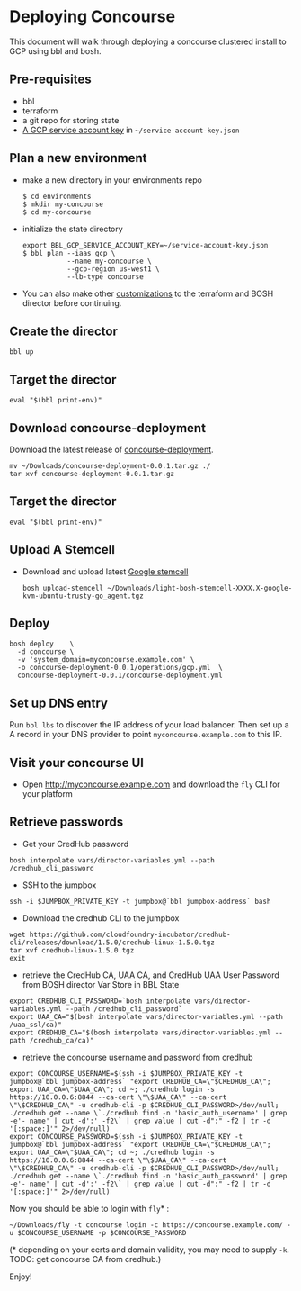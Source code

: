 # Deploying Concourse

This document will walk through deploying a concourse clustered install to GCP using bbl and bosh.

## Pre-requisites
* bbl
* terraform
* a git repo for storing state
* [A GCP service account key](getting-started-gcp.md#creating-a-service-account) in `~/service-account-key.json`

## Plan a new environment
* make a new directory in your environments repo
  ```
  $ cd environments
  $ mkdir my-concourse
  $ cd my-concourse
  ```
* initialize the state directory
  ```
  export BBL_GCP_SERVICE_ACCOUNT_KEY=~/service-account-key.json
  $ bbl plan --iaas gcp \
             --name my-concourse \
             --gcp-region us-west1 \
             --lb-type concourse
  ```
* You can also make other [customizations](advanced.md) to the terraform and BOSH director before continuing.

## Create the director

  ```
  bbl up
  ```

## Target the director

  ```
  eval "$(bbl print-env)"
  ```

## Download concourse-deployment
Download the latest release of [concourse-deployment](https://github.com/evanfarrar/concourse-deployment/releases/latest).
  ```
  mv ~/Dowloads/concourse-deployment-0.0.1.tar.gz ./
  tar xvf concourse-deployment-0.0.1.tar.gz
  ```
## Target the director
  ```
  eval "$(bbl print-env)"
  ```

## Upload A Stemcell

* Download and upload latest [Google stemcell](http://bosh.io/stemcells)
  ```
  bosh upload-stemcell ~/Downloads/light-bosh-stemcell-XXXX.X-google-kvm-ubuntu-trusty-go_agent.tgz
  ```

## Deploy
  ```
  bosh deploy    \
    -d concourse \
    -v 'system_domain=myconcourse.example.com' \
    -o concourse-deployment-0.0.1/operations/gcp.yml  \
    concourse-deployment-0.0.1/concourse-deployment.yml
  ```
  
## Set up DNS entry
Run `bbl lbs` to discover the IP address of your load balancer. Then set up a A record in your DNS provider to point `myconcourse.example.com` to this IP.

## Visit your concourse UI
* Open http://myconcourse.example.com and download the `fly` CLI for your platform

## Retrieve passwords
* Get your CredHub password
```
bosh interpolate vars/director-variables.yml --path /credhub_cli_password
```
* SSH to the jumpbox
```
ssh -i $JUMPBOX_PRIVATE_KEY -t jumpbox@`bbl jumpbox-address` bash
```

* Download the credhub CLI to the jumpbox
```
wget https://github.com/cloudfoundry-incubator/credhub-cli/releases/download/1.5.0/credhub-linux-1.5.0.tgz
tar xvf credhub-linux-1.5.0.tgz
exit
```
* retrieve the CredHub CA, UAA CA, and CredHub UAA User Password from BOSH director Var Store in BBL State
```
export CREDHUB_CLI_PASSWORD=`bosh interpolate vars/director-variables.yml --path /credhub_cli_password`
export UAA_CA="$(bosh interpolate vars/director-variables.yml --path /uaa_ssl/ca)"
export CREDHUB_CA="$(bosh interpolate vars/director-variables.yml --path /credhub_ca/ca)"
```
* retrieve the concourse username and password from credhub
```
export CONCOURSE_USERNAME=$(ssh -i $JUMPBOX_PRIVATE_KEY -t jumpbox@`bbl jumpbox-address` "export CREDHUB_CA=\"$CREDHUB_CA\"; export UAA_CA=\"$UAA_CA\"; cd ~; ./credhub login -s https://10.0.0.6:8844 --ca-cert \"\$UAA_CA\" --ca-cert \"\$CREDHUB_CA\" -u credhub-cli -p $CREDHUB_CLI_PASSWORD>/dev/null; ./credhub get --name \`./credhub find -n 'basic_auth_username' | grep -e'- name' | cut -d':' -f2\` | grep value | cut -d":" -f2 | tr -d '[:space:]'" 2>/dev/null)
export CONCOURSE_PASSWORD=$(ssh -i $JUMPBOX_PRIVATE_KEY -t jumpbox@`bbl jumpbox-address` "export CREDHUB_CA=\"$CREDHUB_CA\"; export UAA_CA=\"$UAA_CA\"; cd ~; ./credhub login -s https://10.0.0.6:8844 --ca-cert \"\$UAA_CA\" --ca-cert \"\$CREDHUB_CA\" -u credhub-cli -p $CREDHUB_CLI_PASSWORD>/dev/null; ./credhub get --name \`./credhub find -n 'basic_auth_password' | grep -e'- name' | cut -d':' -f2\` | grep value | cut -d":" -f2 | tr -d '[:space:]'" 2>/dev/null)
```

Now you should be able to login with `fly`* :
```
~/Downloads/fly -t concourse login -c https://concourse.example.com/ -u $CONCOURSE_USERNAME -p $CONCOURSE_PASSWORD
```
(* depending on your certs and domain validity, you may need to supply `-k`. TODO: get concourse CA from credhub.)

Enjoy!
